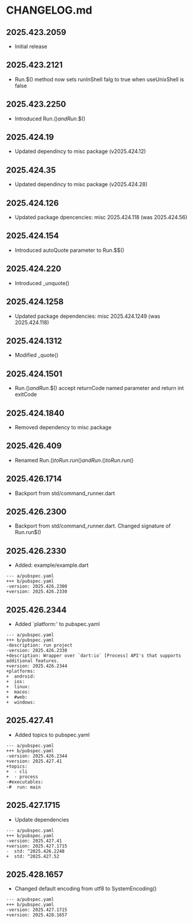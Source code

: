 # CHANGELOG.md

## 2025.423.2059

- Initial release

## 2025.423.2121

- Run.$() method now sets runInShell falg to true when useUnixShell is false

## 2025.423.2250

- Introduced Run.$() and Run.$$()

## 2025.424.19

- Updated dependincy to misc package (v2025.424.12)

## 2025.424.35

- Updated dependincy to misc package (v2025.424.28)

## 2025.424.126

- Updated package dpencencies: misc 2025.424.118 (was 2025.424.56)

## 2025.424.154

- Introduced autoQuote parameter to Run.$$()

## 2025.424.220

- Introduced _unquote()

## 2025.424.1258

- Updated package dependencies: misc 2025.424.1249 (was 2025.424.118)

## 2025.424.1312

- Modified _quote()

## 2025.424.1501

- Run.$() and Run.$$() accept returnCode named parameter and return int exitCode

## 2025.424.1840

- Removed dependency to misc package

## 2025.426.409

- Renamed Run.$() to Run.run() and Run.$$() to Run.run$()

## 2025.426.1714

- Backport from std/command_runner.dart

## 2025.426.2300

- Backport from std/command_runner.dart. Changed signature of Run.run$()

## 2025.426.2330

- Added: example/example.dart

```
--- a/pubspec.yaml
+++ b/pubspec.yaml
-version: 2025.426.2300
+version: 2025.426.2330
```

## 2025.426.2344

- Added `platform:' to pubspec.yaml

```
--- a/pubspec.yaml
+++ b/pubspec.yaml
-description: run project
-version: 2025.426.2330
+description: Wrapper over `dart:io` [Process] API's that supports additional features.
+version: 2025.426.2344
+platforms:
+  android:
+  ios:
+  linux:
+  macos:
+  #web:
+  windows:
```

## 2025.427.41

- Added topics to pubspec.yaml

```
--- a/pubspec.yaml
+++ b/pubspec.yaml
-version: 2025.426.2344
+version: 2025.427.41
+topics:
+  - cli
+  - process
-#executables:
-#  run: main
```

## 2025.427.1715

- Update dependencies

```
--- a/pubspec.yaml
+++ b/pubspec.yaml
-version: 2025.427.41
+version: 2025.427.1715
-  std: ^2025.426.2248
+  std: ^2025.427.52
```

## 2025.428.1657

- Changed default encoding from utf8 to SystemEncoding()

```
--- a/pubspec.yaml
+++ b/pubspec.yaml
-version: 2025.427.1715
+version: 2025.428.1657
```
